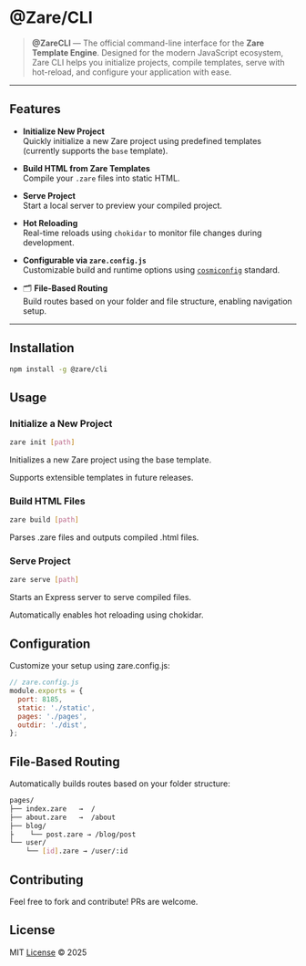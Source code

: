 # @Zare/CLI

> **@ZareCLI** — The official command-line interface for the **Zare Template Engine**. Designed for the modern JavaScript ecosystem, Zare CLI helps you initialize projects, compile templates, serve with hot-reload, and configure your application with ease.

---

## Features

- **Initialize New Project**  
  Quickly initialize a new Zare project using predefined templates (currently supports the `base` template).

- **Build HTML from Zare Templates**  
  Compile your `.zare` files into static HTML.

- **Serve Project**  
  Start a local server to preview your compiled project.

- **Hot Reloading**  
  Real-time reloads using `chokidar` to monitor file changes during development.

- **Configurable via `zare.config.js`**  
  Customizable build and runtime options using [`cosmiconfig`](https://github.com/cosmiconfig/cosmiconfig) standard.

- 🗂 **File-Based Routing**  
  Build routes based on your folder and file structure, enabling navigation setup.

---

## Installation

```bash
npm install -g @zare/cli
```

## Usage

### Initialize a New Project

```bash
zare init [path]
```

Initializes a new Zare project using the base template.

Supports extensible templates in future releases.

### Build HTML Files

```bash
zare build [path]
```

Parses .zare files and outputs compiled .html files.

### Serve Project

```bash
zare serve [path]
```

Starts an Express server to serve compiled files.

Automatically enables hot reloading using chokidar.

## Configuration

Customize your setup using zare.config.js:

```js
// zare.config.js
module.exports = {
  port: 8185,
  static: './static',
  pages: './pages',
  outdir: './dist',
};
```

## File-Based Routing

Automatically builds routes based on your folder structure:

```bash
pages/
├── index.zare   →  /
├── about.zare   →  /about
├── blog/
├    └── post.zare → /blog/post
└── user/
    └── [id].zare → /user/:id
```

## Contributing

Feel free to fork and contribute! PRs are welcome.

## License

MIT [License](LICENSE) © 2025
